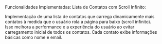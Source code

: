 Funcionalidades Implementadas:
Lista de Contatos com Scroll Infinito:

Implementação de uma lista de contatos que carrega dinamicamente mais contatos à medida que o usuário rola a página para baixo (scroll infinito). Isso melhora a performance e a experiência do usuário ao evitar carregamento inicial de todos os contatos.
Cada contato exibe informações básicas como nome e email.
